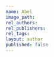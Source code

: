 ```yaml
---
name: Abel
image_path:
rel_authors:
rel_publishers:
rel_tags:
layout: author
published: false
---
```

